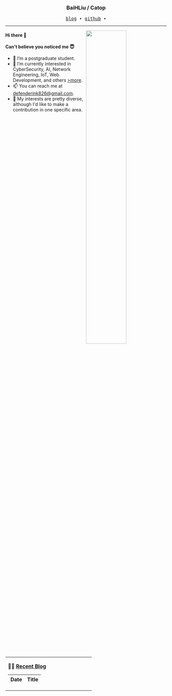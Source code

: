 <h3 align="center"> BaiHLiu / Catop </h3>


<p align="center">
  <samp>
    <a href="https://www.catop.top/">blog</a> ∙
    <a href="https://github.com/BaiHLiu">github</a> ∙ 
  </samp>
</p>


---

<img align="right" src="https://github-readme-stats-rose-three-81.vercel.app/api/top-langs/?username=baihliu&layout=compact&hide=html&exclude_repo=github-readme-stats,statistics,ChatGPT-Next-Web&show_icons=true&hide_border=true&theme=radical" width="50%">


#### Hi there 👋
#### Can't believe you noticed me 😇
<!-- languages:start -->
<!-- prettier-ignore-start -->
<!-- markdownlint-disable -->
- 🔭 I’m a postgraduate student.
- 🌱 I’m currently interested in CyberSecurity, AI, Network Engineering, IoT, Web Development, and others [>more](https://www.catop.top).
- 📫 You can reach me at [defenderink826@gmail.com](mailto:defenderink826@gmail.com).
- 🎨 My interests are pretty diverse, although I'd like to make a contribution in one specific area.

<!-- markdownlint-restore -->
<!-- prettier-ignore-end -->
<!-- languages:end -->

<table width="100%" align="center" padding="0" margin="0">
<tr>
<td valign="top" width="50%">

**🤹‍♀️ <a href="https://www.catop.top/" target="_blank">Recent Blog</a>**

| Date | Title |
| :-: | :---: |
<!-- BLOG-POST-LIST:START -->
<!-- BLOG-POST-LIST:END -->
</td>
</tr>

</table>
